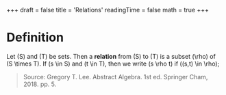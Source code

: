 +++
draft = false
title = 'Relations'
readingTime = false
math = true
+++

# Definition

Let \(S\) and \(T\) be sets. Then a **relation** from \(S\) to \(T\) is a subset \(\rho\) of \(S \times T\). If \(s \in S\) and \(t \in T\), then we write \(s \rho t\) if \((s,t) \in \rho\); 

<!-- Author(s). Title of Textbook. Edition (if applicable). Publisher, Year. Page(s) used. -->
> Source: Gregory T. Lee. Abstract Algebra. 1st ed. Springer Cham, 2018. pp. 5.
